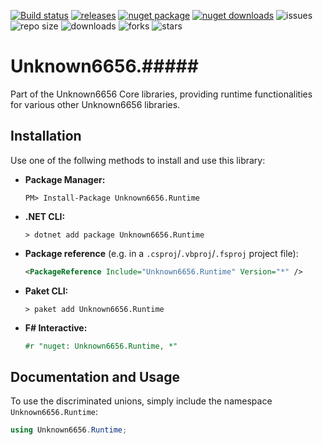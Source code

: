 [![Build status](https://ci.appveyor.com/api/projects/status/c0fstat98x48y5g9?svg=true)](https://ci.appveyor.com/project/Unknown6656-Megacorp/Unknown6656.Runtime)
[![releases](https://img.shields.io/github/downloads/Unknown6656-Megacorp/Unknown6656.Runtime/total)](https://github.com/Unknown6656-Megacorp/Unknown6656.Runtime/releases)
[![nuget package](https://img.shields.io/nuget/vpre/Unknown6656.Runtime)](https://www.nuget.org/packages/Unknown6656.Runtime/)
[![nuget downloads](https://img.shields.io/nuget/dt/Unknown6656.Runtime)](https://www.nuget.org/packages/Unknown6656.Runtime/)
![issues](https://img.shields.io/github/issues/Unknown6656-Megacorp/Unknown6656.Runtime)
![repo size](https://img.shields.io/github/repo-size/Unknown6656-Megacorp/Unknown6656.Runtime)
![downloads](https://img.shields.io/github/downloads/Unknown6656-Megacorp/Unknown6656.Runtime/total)
![forks](https://img.shields.io/github/forks/Unknown6656-Megacorp/Unknown6656.Runtime)
![stars](https://img.shields.io/github/stars/Unknown6656-Megacorp/Unknown6656.Runtime)

# Unknown6656.#####
Part of the Unknown6656 Core libraries, providing runtime functionalities for various other Unknown6656 libraries.


## Installation
Use one of the follwing methods to install and use this library:

- **Package Manager:**
    ```batch
    PM> Install-Package Unknown6656.Runtime
    ```
- **.NET CLI:**
    ```batch
    > dotnet add package Unknown6656.Runtime
    ```
- **Package reference** (e.g. in a `.csproj`/`.vbproj`/`.fsproj` project file):
    ```xml
    <PackageReference Include="Unknown6656.Runtime" Version="*" />
    ```
- **Paket CLI:**
    ```batch
    > paket add Unknown6656.Runtime
    ```
- **F# Interactive:**
    ```fsharp
    #r "nuget: Unknown6656.Runtime, *"
    ```

## Documentation and Usage
To use the discriminated unions, simply include the namespace `Unknown6656.Runtime`:

```csharp
using Unknown6656.Runtime;
```
